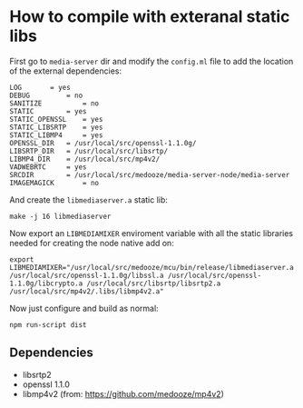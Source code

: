 # How to compile with exteranal static libs

First go to `media-server` dir and modify the `config.ml` file to add the location of the external dependencies:

```
LOG		  = yes
DEBUG 		  = no
SANITIZE          = no
STATIC		  = yes
STATIC_OPENSSL	  = yes
STATIC_LIBSRTP	  = yes
STATIC_LIBMP4	  = yes
OPENSSL_DIR	  = /usr/local/src/openssl-1.1.0g/
LIBSRTP_DIR	  = /usr/local/src/libsrtp/
LIBMP4_DIR	  = /usr/local/src/mp4v2/
VADWEBRTC	  = yes
SRCDIR		  = /usr/local/src/medooze/media-server-node/media-server
IMAGEMAGICK       = no
```

And create the `libmediaserver.a` static lib:

```
make -j 16 libmediaserver
```

Now export an `LIBMEDIAMIXER` enviroment variable with all the static libraries needed for creating the node native add on:

``` 
export LIBMEDIAMIXER="/usr/local/src/medooze/mcu/bin/release/libmediaserver.a /usr/local/src/openssl-1.1.0g/libssl.a /usr/local/src/openssl-1.1.0g/libcrypto.a /usr/local/src/libsrtp/libsrtp2.a /usr/local/src/mp4v2/.libs/libmp4v2.a"
```

Now just configure and build as normal:
```
npm run-script dist
```

## Dependencies

- libsrtp2
- openssl 1.1.0
- libmp4v2 (from: https://github.com/medooze/mp4v2)




